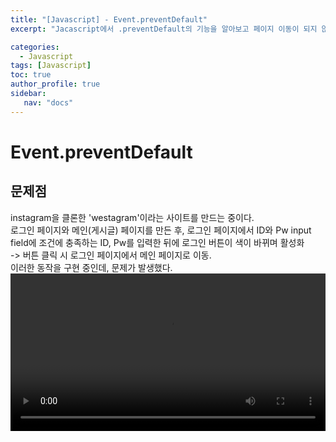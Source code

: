 ```yaml
---
title: "[Javascript] - Event.preventDefault"
excerpt: "Jacascript에서 .preventDefault의 기능을 알아보고 페이지 이동이 되지 않는 문제를 해결해보자."

categories: 
  - Javascript
tags: [Javascript]
toc: true
author_profile: true 
sidebar:
   nav: "docs"
---
```


# Event.preventDefault

## 문제점
instagram을 클론한 'westagram'이라는 사이트를 만드는 중이다. <br> 로그인 페이지와 메인(게시글) 페이지를 만든 후, 로그인 페이지에서 ID와 Pw input field에 조건에 충족하는 ID, Pw를 입력한 뒤에 로그인 버튼이 색이 바뀌며 활성화 <br> -> 버튼 클릭 시 로그인 페이지에서 메인 페이지로 이동. <br> 이러한 동작을 구현 중인데, 문제가 발생했다.
<video type="video/mp4"  src="/assets/images/20221120/Westagramloginvideo1.mp4" width="100%">

</video>